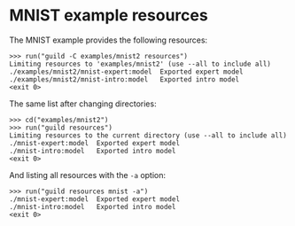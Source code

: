 # MNIST example resources

The MNIST example provides the following resources:

    >>> run("guild -C examples/mnist2 resources")
    Limiting resources to 'examples/mnist2' (use --all to include all)
    ./examples/mnist2/mnist-expert:model  Exported expert model
    ./examples/mnist2/mnist-intro:model   Exported intro model
    <exit 0>

The same list after changing directories:

    >>> cd("examples/mnist2")
    >>> run("guild resources")
    Limiting resources to the current directory (use --all to include all)
    ./mnist-expert:model  Exported expert model
    ./mnist-intro:model   Exported intro model
    <exit 0>

And listing all resources with the `-a` option:

    >>> run("guild resources mnist -a")
    ./mnist-expert:model  Exported expert model
    ./mnist-intro:model   Exported intro model
    <exit 0>
